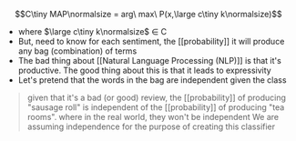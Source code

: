 $$C\tiny MAP\normalsize = arg\ max\ P(x,\large c\tiny k\normalsize)$$
- where $\large c\tiny k\normalsize$ ∈ C
- But, need to know for each sentiment, the [[probability]] it will produce any bag (combination) of terms
- The bad thing about [[Natural Language Processing (NLP)]] is that it's productive. The good thing about this is that it leads to expressivity
- Let's pretend that the words in the bag are independent given the class
>	given that it's a bad (or good) review, the [[probability]] of producing "sausage roll" is independent of the [[probability]] of producing "tea rooms".
>		where in the real world, they won't be independent
>	We are assuming independence for the purpose of creating this classifier